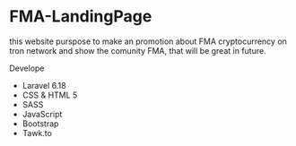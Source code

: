 # FMA-LandingPage
this website purspose to make an promotion about FMA cryptocurrency on tron network and show the comunity FMA, that will be great in future.

Develope 
- Laravel 6.18 
- CSS & HTML 5
- SASS 
- JavaScript
- Bootstrap
- Tawk.to
